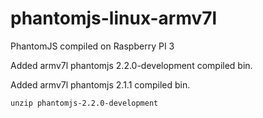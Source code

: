 # phantomjs-linux-armv7l
PhantomJS compiled on Raspberry PI 3

Added armv7l phantomjs 2.2.0-development compiled bin.

Added armv7l phantomjs 2.1.1 compiled bin.

<code>unzip phantomjs-2.2.0-development </code>
